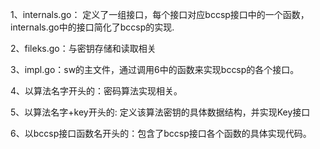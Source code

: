 1、internals.go：
定义了一组接口，每个接口对应bccsp接口中的一个函数，internals.go中的接口简化了bccsp的实现.

2、fileks.go：与密钥存储和读取相关

3、impl.go：sw的主文件，通过调用6中的函数来实现bccsp的各个接口。

4、以算法名字开头的：密码算法实现相关。

5、以算法名字+key开头的: 定义该算法密钥的具体数据结构，并实现Key接口

6、以bccsp接口函数名开头的：包含了bccsp接口各个函数的具体实现代码。